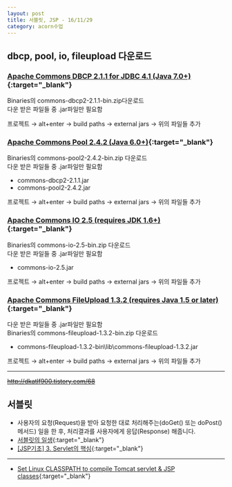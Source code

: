 ```yaml
---
layout: post
title: 서블릿, JSP - 16/11/29
category: acorn수업
---
```


## dbcp, pool, io, fileupload 다운로드

### [Apache Commons DBCP 2.1.1 for JDBC 4.1 (Java 7.0+)](https://commons.apache.org/proper/commons-dbcp/download_dbcp.cgi){:target="_blank"}  
Binaries의 commons-dbcp2-2.1.1-bin.zip다운로드  
다운 받은 파일들 중 .jar파일만 필요함  

프로젝트 → alt+enter → build paths → external jars → 위의 파일들 추가  


### [Apache Commons Pool 2.4.2 (Java 6.0+)](https://commons.apache.org/proper/commons-pool/download_pool.cgi){:target="_blank"}  

Binaries의 commons-pool2-2.4.2-bin.zip 다운로드  
다운 받은 파일들 중 .jar파일만 필요함  
- commons-dbcp2-2.1.1.jar  
- commons-pool2-2.4.2.jar  

프로젝트 → alt+enter → build paths → external jars → 위의 파일들 추가  


### [Apache Commons IO 2.5 (requires JDK 1.6+)](http://commons.apache.org/proper/commons-io/download_io.cgi){:target="_blank"}  

Binaries의 commons-io-2.5-bin.zip 다운로드  
다운 받은 파일들 중 .jar파일만 필요함  
- commons-io-2.5.jar  

프로젝트 → alt+enter → build paths → external jars → 위의 파일들 추가  


### [Apache Commons FileUpload 1.3.2 (requires Java 1.5 or later)](http://commons.apache.org/proper/commons-fileupload/download_fileupload.cgi){:target="_blank"}  
다운 받은 파일들 중 .jar파일만 필요함  
Binaries의 commons-fileupload-1.3.2-bin.zip 다운로드  
- commons-fileupload-1.3.2-bin\lib\commons-fileupload-1.3.2.jar  

프로젝트 → alt+enter → build paths → external jars → 위의 파일들 추가  

---

~~http://dkatlf900.tistory.com/68~~

## 서블릿
- 사용자의 요청(Request)을 받아 요청한 대로 처리해주는(doGet() 또는 doPost() 메서드) 일을 한 후, 처리결과를 사용자에게 응답(Response) 해줍니다.  
- [서블릿의 일생](http://www.silverwolf.co.kr/java/9906){:target="_blank"}  
- [[JSP기초] 3. Servlet의 핵심](http://yaic.tistory.com/entry/JSP-%EA%B8%B0%EC%B4%88-3-Servlet%EC%9D%98-%ED%95%B5%EC%8B%AC){:target="_blank"}  

---

- [Set Linux CLASSPATH to compile Tomcat servlet & JSP classes](http://blog.jeffcosta.com/2006/11/01/set-linux-classpath-to-compile-tomcat-servlet-jsp-classes/){:target="_blank"}
